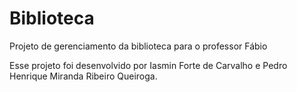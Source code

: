 # Biblioteca
Projeto de gerenciamento da biblioteca para o professor Fábio

Esse projeto foi desenvolvido por Iasmin Forte de Carvalho e Pedro Henrique Miranda Ribeiro Queiroga.

